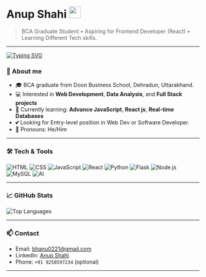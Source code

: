 # Anup Shahi <img src="https://raw.githubusercontent.com/MartinHeinz/MartinHeinz/master/wave.gif" width="30px">

> BCA Graduate Student • Aspiring for Frontend Developer (React) • Learning Different Tech skills.

---

[![Typing SVG](https://readme-typing-svg.herokuapp.com?size=24&color=3b82f6&lines=Hi+%F0%9F%91%8B+I'm+Anup+Shahi;Aspiring+For+Web+Developer+%E2%9C%A8;Learning+React+%26+Python+%F0%9F%92%BB)](https://git.io/typing-svg)


### 🔭 About me

* 🎓 BCA graduate from Doon Business School, Dehradun, Uttarakhand.
* 💻 Interested in **Web Development**, **Data Analysis**, and **Full Stack projects**
* 🌱 Currently learning: **Advance JavaScript**, **React js**, **Real-time Databases**
* 💕 Looking for Entry-level position in Web Dev or Software Developer.
* 💬 Pronouns: He/Him

---

### 🛠️ Tech & Tools

<p>
  <img alt="HTML" src="https://img.shields.io/badge/HTML5-E34F26?style=for-the-badge&logo=html5&logoColor=white" />
  <img alt="CSS" src="https://img.shields.io/badge/CSS3-1572B6?style=for-the-badge&logo=css3&logoColor=white" />
  <img alt="JavaScript" src="https://img.shields.io/badge/JavaScript-F7DF1E?style=for-the-badge&logo=javascript&logoColor=black" />
  <img alt="React" src="https://img.shields.io/badge/React-20232A?style=for-the-badge&logo=react&logoColor=61DAFB" />
  <img alt="Python" src="https://img.shields.io/badge/Python-3776AB?style=for-the-badge&logo=python&logoColor=white" />
  <img alt="Flask" src="https://img.shields.io/badge/Flask-000000?style=for-the-badge&logo=flask&logoColor=white" />
  <img alt="Node.js" src="https://img.shields.io/badge/Node.js-339933?style=for-the-badge&logo=nodedotjs&logoColor=white" />
  <img alt="MySQL" src="https://img.shields.io/badge/MySQL-4479A1?style=for-the-badge&logo=mysql&logoColor=white" />
  <img alt="AI" src="https://img.shields.io/badge/Artificial%20Intelligence-FF6F00?style=for-the-badge&logo=openai&logoColor=white" />

</p>

---

### 📈 GitHub Stats

<p>
  <img alt="Top Languages" src="https://github-readme-stats.vercel.app/api/top-langs/?username=bhanu0221&layout=compact&theme=tokyonight" />
</p>

---

### 📫 Contact

* Email: [bhanu0221@gmail.com](mailto:bhanu0221@gmail.com)
* LinkedIn: [Anup Shahi](https://www.linkedin.com/in/anup-shahi-50486530a)
* Phone: `+91 9258597234` (optional)

---







